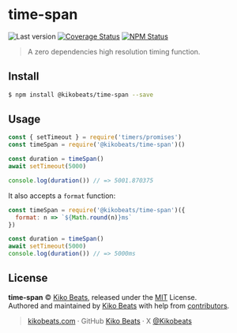 # time-span

![Last version](https://img.shields.io/github/tag/Kikobeats/time-span.svg?style=flat-square)
[![Coverage Status](https://img.shields.io/coveralls/Kikobeats/time-span.svg?style=flat-square)](https://coveralls.io/github/Kikobeats/time-span)
[![NPM Status](https://img.shields.io/npm/dm/@kikobeats/time-span.svg?style=flat-square)](https://www.npmjs.org/package/@kikobeats/time-span)

> A zero dependencies high resolution timing function.

## Install

```bash
$ npm install @kikobeats/time-span --save
```

## Usage

```js
const { setTimeout } = require('timers/promises')
const timeSpan = require('@kikobeats/time-span')()

const duration = timeSpan()
await setTimeout(5000)

console.log(duration()) // => 5001.870375
```

It also accepts a `format` function:

```js
const timeSpan = require('@kikobeats/time-span')({
  format: n => `${Math.round(n)}ms`
})

const duration = timeSpan()
await setTimeout(5000)
console.log(duration()) // => 5000ms
```

## License

**time-span** © [Kiko Beats](https://kikobeats.com), released under the [MIT](https://github.com/Kikobeats/time-span/blob/master/LICENSE.md) License.<br>
Authored and maintained by [Kiko Beats](https://kikobeats.com) with help from [contributors](https://github.com/Kikobeats/time-span/contributors).

> [kikobeats.com](https://kikobeats.com) · GitHub [Kiko Beats](https://github.com/Kikobeats) · X [@Kikobeats](https://x.com/Kikobeats)
